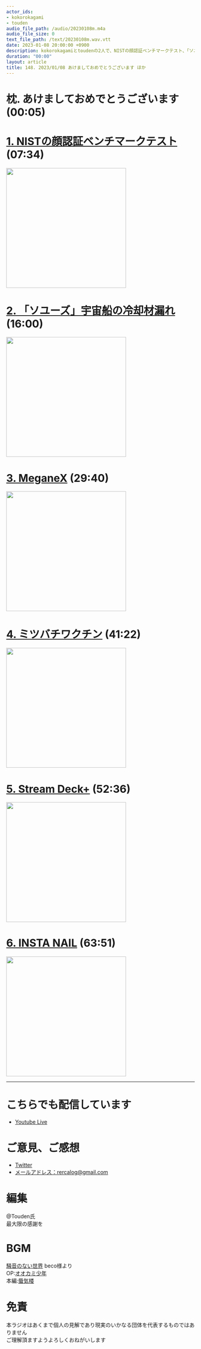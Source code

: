 ```yaml
---
actor_ids:
- kokorokagami
- touden
audio_file_path: /audio/20230108m.m4a
audio_file_size: 0
text_file_path: /text/20230108m.wav.vtt
date: 2023-01-08 20:00:00 +0900
description: kokorokagamiとtoudenの2人で、NISTの顔認証ベンチマークテスト、「ソユーズ」宇宙船の冷却材漏れ など について話しました。
duration: "00:00"
layout: article
title: 148. 2023/01/08 あけましておめでとうございます ほか
---
```


# 枕. あけましておめでとうございます (00:05)

# [1. NISTの顔認証ベンチマークテスト](https://monoist.itmedia.co.jp/mn/articles/2212/26/news077.html) (07:34)

[<img src="https://image.itmedia.co.jp/mn/articles/2212/26/mn_embedded_22120803.jpg" width="320dp">](https://monoist.itmedia.co.jp/mn/articles/2212/26/news077.html)

# [2. 「ソユーズ」宇宙船の冷却材漏れ](https://news.mynavi.jp/techplus/article/20230106-2555480/) (16:00)

[<img src="https://news.mynavi.jp/techplus/article/20230106-2555480/images/001.jpg/webp" width="320dp">](https://news.mynavi.jp/techplus/article/20230106-2555480/)

# [3. MeganeX](https://smhn.info/202301-meganex-ces) (29:40)

[<img src="https://smhn.info/wp-content/uploads/2023/01/s-meganeX_main.jpg" width="320dp">](https://smhn.info/202301-meganex-ces)

# [4. ミツバチワクチン](https://www.cnn.co.jp/usa/35198342.html) (41:22)

[<img src="https://www.cnn.co.jp/storage/2023/01/08/d6eae5f4a6b0c4cee23d1a8c6f791b0b/t/768/432/d/honeybee-stock-super-169.jpg" width="320dp">](https://www.cnn.co.jp/usa/35198342.html)

# [5. Stream Deck+](https://www.elgato.com/ja/stream-deck-plus) (52:36)

[<img src="https://www.elgato.com/themes/custom/smalcode/v19-img/pages/sd-plus/hero/StreamDeckPlus_Hero_Start.jpg?v=2" width="320dp">](https://www.elgato.com/ja/stream-deck-plus)

# [6. INSTA NAIL](https://iotnews.jp/core-technology/211048/) (63:51)

[<img src="https://iotnews.jp/wp-content/uploads/0454b57a88975025522ba16305263090.jpg" width="320dp">](https://iotnews.jp/core-technology/211048/)

___

# こちらでも配信しています
- [Youtube Live](https://www.youtube.com/channel/UCD1zo-WnyFdE5w0pqvKblkA)

# ご意見、ご感想
- [Twitter](https://twitter.com/recalog1)
- [メールアドレス：rercalog@gmail.com](rercalog@gmail.com)

# 編集

@Touden氏  
最大限の感謝を  

# BGM

[騒音のない世界](http://noiselessworld.net/) beco様より  
OP:[オオカミ少年](https://soundcloud.com/baron1_3/wolfboy)  
本編:[蜃気楼](https://soundcloud.com/baron1_3/shinkirou)  

# 免責

本ラジオはあくまで個人の見解であり現実のいかなる団体を代表するものではありません  
ご理解頂ますようよろしくおねがいします  
